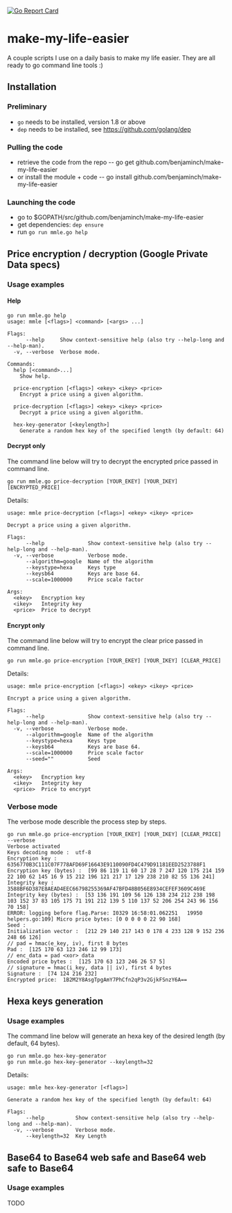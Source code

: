 [![Go Report Card](https://goreportcard.com/badge/github.com/benjaminch/make-my-life-easier)](https://goreportcard.com/report/github.com/benjaminch/make-my-life-easier)

# make-my-life-easier
A couple scripts I use on a daily basis to make my life easier.
They are all ready to go command line tools :)

## Installation
### Preliminary
- `go` needs to be installed, version 1.8 or above
- `dep` needs to be installed, see https://github.com/golang/dep
### Pulling the code
- retrieve the code from the repo
-- go get github.com/benjaminch/make-my-life-easier
- or install the module + code
-- go install github.com/benjaminch/make-my-life-easier
### Launching the code
- go to $GOPATH/src/github.com/benjaminch/make-my-life-easier
- get dependencies: `dep ensure`
- run `go run mmle.go help`

## Price encryption / decryption (Google Private Data specs)
### Usage examples
#### Help
```
go run mmle.go help
usage: mmle [<flags>] <command> [<args> ...]

Flags:
      --help     Show context-sensitive help (also try --help-long and --help-man).
  -v, --verbose  Verbose mode.

Commands:
  help [<command>...]
    Show help.

  price-encryption [<flags>] <ekey> <ikey> <price>
    Encrypt a price using a given algorithm.

  price-decryption [<flags>] <ekey> <ikey> <price>
    Decrypt a price using a given algorithm.

  hex-key-generator [<keylength>]
    Generate a random hex key of the specified length (by default: 64)
```
#### Decrypt only
The command line below will try to decrypt the encrypted price passed in command line.
```
go run mmle.go price-decryption [YOUR_EKEY] [YOUR_IKEY] [ENCRYPTED_PRICE]
```
Details:
```
usage: mmle price-decryption [<flags>] <ekey> <ikey> <price>

Decrypt a price using a given algorithm.

Flags:
      --help              Show context-sensitive help (also try --help-long and --help-man).
  -v, --verbose           Verbose mode.
      --algorithm=google  Name of the algorithm
      --keystype=hexa     Keys type
      --keysb64           Keys are base 64.
      --scale=1000000     Price scale factor

Args:
  <ekey>   Encryption key
  <ikey>   Integrity key
  <price>  Price to decrypt
```
#### Encrypt only
The command line below will try to encrypt the clear price passed in command line.
```
go run mmle.go price-encryption [YOUR_EKEY] [YOUR_IKEY] [CLEAR_PRICE]
```
Details:
```
usage: mmle price-encryption [<flags>] <ekey> <ikey> <price>

Encrypt a price using a given algorithm.

Flags:
      --help              Show context-sensitive help (also try --help-long and --help-man).
  -v, --verbose           Verbose mode.
      --algorithm=google  Name of the algorithm
      --keystype=hexa     Keys type
      --keysb64           Keys are base 64.
      --scale=1000000     Price scale factor
      --seed=""           Seed

Args:
  <ekey>   Encryption key
  <ikey>   Integrity key
  <price>  Price to encrypt
```
### Verbose mode
The verbose mode describle the process step by steps.
```
go run mmle.go price-encryption [YOUR_EKEY] [YOUR_IKEY] [CLEAR_PRICE] --verbose
Verbose activated
Keys decoding mode :  utf-8
Encryption key :  6356770B3C111C07F778AFD69F16643E9110090FD4C479D91181EED2523788F1
Encryption key (bytes) :  [99 86 119 11 60 17 28 7 247 120 175 214 159 22 100 62 145 16 9 15 212 196 121 217 17 129 238 210 82 55 136 241]
Integrity key :  3588BF6D387E8AEAD4EEC66798255369AF47BFD48B056E8934CEFEF3609C469E
Integrity key (bytes) :  [53 136 191 109 56 126 138 234 212 238 198 103 152 37 83 105 175 71 191 212 139 5 110 137 52 206 254 243 96 156 70 158]
ERROR: logging before flag.Parse: I0329 16:58:01.062251   19950 helpers.go:109] Micro price bytes: [0 0 0 0 0 22 90 168]
Seed :
Initialization vector :  [212 29 140 217 143 0 178 4 233 128 9 152 236 248 66 126]
// pad = hmac(e_key, iv), first 8 bytes
Pad :  [125 170 63 123 246 12 99 173]
// enc_data = pad <xor> data
Encoded price bytes :  [125 170 63 123 246 26 57 5]
// signature = hmac(i_key, data || iv), first 4 bytes
Signature :  [74 124 216 232]
Encrypted price:  1B2M2Y8AsgTpgAmY7PhCfn2qP3v2GjkFSnzY6A==
```

## Hexa keys generation
### Usage examples
The command line below will generate an hexa key of the desired length (by default, 64 bytes).
```
go run mmle.go hex-key-generator
go run mmle.go hex-key-generator --keylength=32
```
Details:
```
usage: mmle hex-key-generator [<flags>]

Generate a random hex key of the specified length (by default: 64)

Flags:
      --help          Show context-sensitive help (also try --help-long and --help-man).
  -v, --verbose       Verbose mode.
      --keylength=32  Key Length
```

## Base64 to Base64 web safe and Base64 web safe to Base64
### Usage examples
TODO
